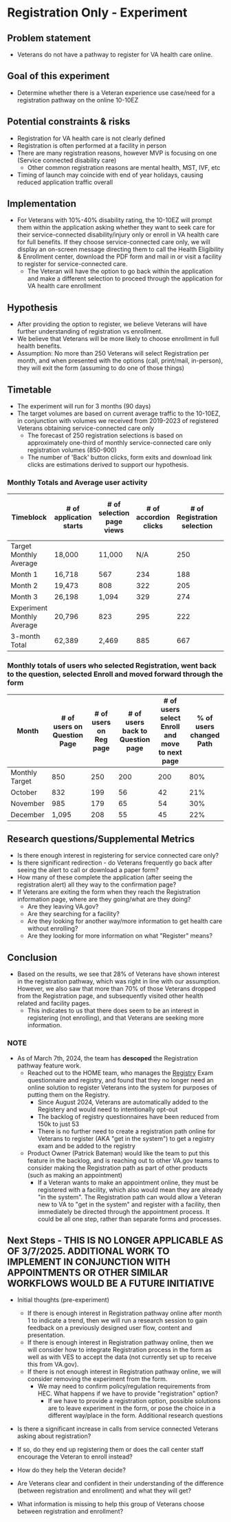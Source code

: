 # Registration Only - Experiment

## Problem statement
- Veterans do not have a pathway to register for VA health care online.

## Goal of this experiment
- Determine whether there is a Veteran experience use case/need for a registration pathway on the online 10-10EZ

## Potential constraints & risks
- Registration for VA health care is not clearly defined
- Registration is often performed at a facility in person
- There are many registration reasons, however MVP is focusing on one (Service connected disability care)
     - Other common registration reasons are mental health, MST, IVF, etc
- Timing of launch may coincide with end of year holidays, causing reduced application traffic overall


## Implementation
- For Veterans with 10%-40% disability rating, the 10-10EZ will prompt them within the application asking whether they want to seek care for their service-connected disability/injury only or enroll in VA health care for full benefits. If they choose service-connected care only, we will display an on-screen message directing them to call the Health Eligibility & Enrollment center, download the PDF form and mail in or visit a facility to register for service-connected care.
     - The Veteran will have the option to go back within the application and make a different selection to proceed through the application for VA health care enrollment


## Hypothesis
- After providing the option to register, we believe Veterans will have further understanding of registration vs enrollment.
- We believe that Veterans will be more likely to choose enrollment in full health benefits.
- Assumption: No more than 250 Veterans will select Registration per month, and when presented with the options (call, print/mail, in-person), they will exit the form (assuming to do one of those things)



## Timetable
- The experiment will run for 3 months (90 days)
- The target volumes are based on current average traffic to the 10-10EZ, in conjunction with volumes we received from 2019-2023 of registered Veterans obtaining service-connected care only
     - The forecast of 250 registration selections is based on approximately one-third of monthly service-connected care only registration volumes (850-900)
     - The number of 'Back' button clicks, form exits and download link clicks are estimations derived to support our hypothesis.

### Monthly Totals and Average user activity
|Timeblock|# of application starts|# of selection page views|# of accordion clicks|# of Registration selection|# of 'Back' button clicks|# of form exits after Registration selection|# of clicks to download 10-10EZ form|% Register vs Enroll|% Exits after Reg|
|---------|---------------|-------------|----------|---------------|---------------|----------|----------|----------|----------|
|Target Monthly Average | 18,000 | 11,000 |N/A |250 | 200 |50 | 10 |29% | 20% |
|Month 1| 16,718| 567 | 234 | 188 |20 | 135 | 39 |33%|72%|
|Month 2| 19,473 | 808 | 322 | 205 |33 | 101 | 34 |25% | 49% |
|Month 3| 26,198 | 1,094 | 329 | 274 |36 | 264 | 45 |25% | 96% |
|Experiment Monthly Average | 20,796 | 823 | 295 | 222 |30 | 167 | 39 |28% | 72% |
|3-month Total | 62,389 | 2,469 | 885| 667|89 | 500 | 118 |n/a|n/a|

### Monthly totals of users who selected Registration, went back to the question, selected Enroll and moved forward through the form
|Month|# of users on Question Page|# of users on Reg page|# of users back to Question page|# of users select Enroll and move to next page|% of users changed Path|
|---------|---------------|-------------|----------|---------------|---------------|
|Monthly Target|850 |250 |200 |200 |80% |
|October|832|199|56|42|21%|
|November| 985 |179 |65 |54 |30% |
|December| 1,095 |208 |55 |45 |22% |


## Research questions/Supplemental Metrics
- Is there enough interest in registering for service connected care only?
- Is there significant redirection - do Veterans frequently go back after seeing the alert to call or download a paper form?
- How many of these complete the application (after seeing the registration alert) all they way to the confirmation page?
- If Veterans are exiting the form when they reach the Registration information page, where are they going/what are they doing?
     - Are they leaving VA.gov?
     - Are they searching for a facility?
     - Are they looking for another way/more information to get health care without enrolling?
     - Are they looking for more information on what "Register" means?

## Conclusion
- Based on the results, we see that 28% of Veterans have shown interest in the registration pathway, which was right in line with our assumption.  However, we also saw that more than 70% of those Veterans dropped from the Registration page, and subsequently visited other health related and facility pages.
     - This indicates to us that there does seem to be an interest in registering (not enrolling), and that Veterans are seeking more information.
### NOTE
- As of March 7th, 2024, the team has **descoped** the Registration pathway feature work.
     - Reached out to the HOME team, who manages the [Registry](https://www.publichealth.va.gov/exposures/burnpits/registry.asp) Exam questionnaire and registry, and found that they no longer need an online solution to register Veterans into the system for purposes of putting them on the Registry.
          - Since August 2024, Veterans are automatically added to the Registery and would need to intentionally opt-out
          - The backlog of registry questionnaires have been reduced from 150k to just 53
          - There is no further need to create a registration path online for Veterans to register (AKA "get in the system") to get a registry exam and be added to the registry
     - Product Owner (Patrick Bateman) would like the team to put this feature in the backlog, and is reaching out to other VA.gov teams to consider making the Registration path as part of other products (such as making an appointment)
          - If a Veteran wants to make an appointment online, they must be registered with a facility, which also would mean they are already "in the system".  The Registration path can would allow a Veteran new to VA to "get in the system" and register with a facility, then immediately be directed through the appointment process.  It could be all one step, rather than separate forms and processes.


## Next Steps - THIS IS NO LONGER APPLICABLE AS OF 3/7/2025.  ADDITIONAL WORK TO IMPLEMENT IN CONJUNCTION WITH APPOINTMENTS OR OTHER SIMILAR WORKFLOWS WOULD BE A FUTURE INITIATIVE
- Initial thoughts (pre-experiment)
     - If there is enough interest in Registration pathway online after month 1 to indicate a trend, then we will run a research session to gain feedback on a previously designed user flow, content and presentation.
     - If there is enough interest in Registration pathway online, then we will consider how to integrate Registration process in the form as well as with VES to accept the data (not currently set up to receive this from VA.gov).
     - If there is not enough interest in Registration pathway online, we will consider removing the experiment from the form.  
          - We may need to confirm policy/regulation requirements from HEC.  What happens if we have to provide "registration" option?
               - If we have to provide a registration option, possible solutions are to leave experiment in the form, or pose the choice in a different way/place in the form.
Additional research questions
- Is there a significant increase in calls from service connected Veterans asking about registration?
- If so, do they end up registering them or does the call center staff encourage the Veteran to enroll instead?
- How do they help the Veteran decide?

- Are Veterans clear and confident in their understanding of the difference (between registration and enrollment) and what they will get?
- What information is missing to help this group of Veterans choose between registration and enrollment?


